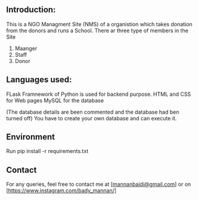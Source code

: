 ## Introduction:
This is a NGO Managment Site (NMS) of a organistion which takes donation from the donors and runs a School. 
There ar three type of members in the Site
1. Maanger
2. Staff
3. Donor

## Languages used:
FLask Framnework of Python is used for backend purpose.
HTML and CSS for Web pages
MySQL for the database


(The database details are been commented and the database had ben turned off) 
You have to create your own database and can execute it.

## Environment

Run pip install -r requirements.txt

## Contact
 For any queries, feel free to contact me at [mannanbaidi@gmail.com] or on [https://www.instagram.com/bady_mannan/]
